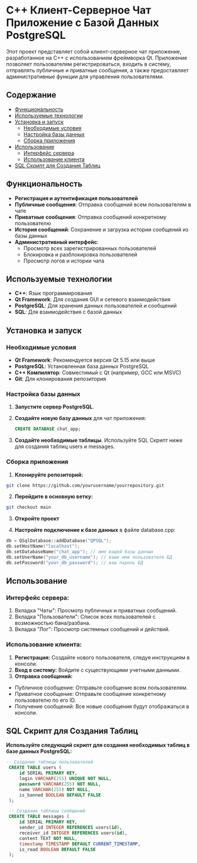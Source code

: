 # C++ Клиент-Серверное Чат Приложение с Базой Данных PostgreSQL

Этот проект представляет собой клиент-серверное чат приложение, разработанное на C++ с использованием фреймворка Qt. Приложение позволяет пользователям регистрироваться, входить в систему, отправлять публичные и приватные сообщения, а также предоставляет административные функции для управления пользователями.

## Содержание

- [Функциональность](#функциональность)
- [Используемые технологии](#используемые-технологии)
- [Установка и запуск](#установка-и-запуск)
  - [Необходимые условия](#необходимые-условия)
  - [Настройка базы данных](#настройка-базы-данных)
  - [Сборка приложения](#сборка-приложения)
- [Использование](#использование)
  - [Интерфейс сервера](#интерфейс-сервера)
  - [Использование клиента](#использование-клиента)
- [SQL Скрипт для Создания Таблиц](#sql-скрипт-для-создания-таблиц)

## Функциональность

- **Регистрация и аутентификация пользователей**
- **Публичные сообщения**: Отправка сообщений всем пользователям в чате
- **Приватные сообщения**: Отправка сообщений конкретному пользователю
- **История сообщений**: Сохранение и загрузка истории сообщений из базы данных
- **Административный интерфейс**:
  - Просмотр всех зарегистрированных пользователей
  - Блокировка и разблокировка пользователей
  - Просмотр логов и истории чата

## Используемые технологии

- **C++**: Язык программирования
- **Qt Framework**: Для создания GUI и сетевого взаимодействия
- **PostgreSQL**: Для хранения данных пользователей и сообщений
- **SQL**: Для взаимодействия с базой данных

## Установка и запуск

### Необходимые условия

- **Qt Framework**: Рекомендуется версия Qt 5.15 или выше
- **PostgreSQL**: Установленная база данных PostgreSQL
- **C++ Компилятор**: Совместимый с Qt (например, GCC или MSVC)
- **Git**: Для клонирования репозитория

### Настройка базы данных

1. **Запустите сервер PostgreSQL**.
2. **Создайте новую базу данных** для чат приложения:

   ```sql
   CREATE DATABASE chat_app;

3. **Создайте необходимые таблицы**. Используйте SQL Скрипт ниже для создания таблиц users и messages.

### Сборка приложения

1. **Клонируйте репозиторий:**

```bash
git clone https://github.com/yourusername/yourrepository.git
```

2. **Перейдите в основную ветку:**

```bash
git checkout main
```

3. **Откройте проект**

4. **Настройте подключение к базе данных** в файле database.cpp:

```cpp
db = QSqlDatabase::addDatabase("QPSQL");
db.setHostName("localhost");
db.setDatabaseName("chat_app"); // имя вашей базы данных
db.setUserName("your_db_username"); // ваше имя пользователя БД
db.setPassword("your_db_password"); // ваш пароль БД
```

## Использование
### Интерфейс сервера:

1. Вкладка "Чаты": Просмотр публичных и приватных сообщений.
2. Вкладка "Пользователи": Список всех пользователей с возможностью бана/разбана.
3. Вкладка "Лог": Просмотр системных сообщений и действий.

### Использование клиента:
1. **Регистрация:** Создайте нового пользователя, следуя инструкциям в консоли.
2. **Вход в систему:** Войдите с существующими учетными данными.
3. **Отправка сообщений:**
- Публичное сообщение: Отправьте сообщение всем пользователям.
- Приватное сообщение: Отправьте сообщение конкретному пользователю по его ID.
- Получение сообщений: Все новые сообщения будут отображаться в консоли.

## SQL Скрипт для Создания Таблиц
**Используйте следующий скрипт для создания необходимых таблиц в базе данных PostgreSQL:**
   ```sql
   -- Создание таблицы пользователей
    CREATE TABLE users (
        id SERIAL PRIMARY KEY,
        login VARCHAR(255) UNIQUE NOT NULL,
        password VARCHAR(255) NOT NULL,
        name VARCHAR(255) NOT NULL,
        is_banned BOOLEAN DEFAULT FALSE
    );

    -- Создание таблицы сообщений
    CREATE TABLE messages (
        id SERIAL PRIMARY KEY,
        sender_id INTEGER REFERENCES users(id),
        receiver_id INTEGER REFERENCES users(id),
        content TEXT NOT NULL,
        timestamp TIMESTAMP DEFAULT CURRENT_TIMESTAMP,
        is_read BOOLEAN DEFAULT FALSE
    );
